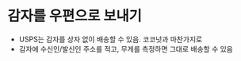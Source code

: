 # 감자를 우편으로 보내기 


* USPS는 감자를 상자 없이 배송할 수 있음. 코코넛과 마찬가지로
* 감자에 수신인/발신인 주소를 적고, 무게를 측정하면 그대로 배송할 수 있음
